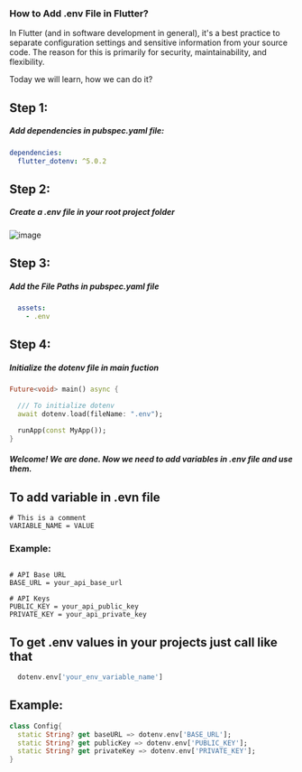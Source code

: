### How to Add .env File in Flutter?

<p>In Flutter (and in software development in general), it's a best practice to separate configuration settings and sensitive information from your source code. The reason for this is primarily for security, maintainability, and flexibility.</p>  
Today we will learn, how we can do it?


## Step 1:  

##### Add dependencies in pubspec.yaml file:

```yaml
dependencies:
  flutter_dotenv: ^5.0.2
```
  

## Step 2:  

##### Create a **.env** file in your root project folder

![image](https://github.com/rifathossain82/Rifat-s-Dairy/assets/88751768/c9f13b58-e2f5-4e2d-b016-b0091f383c52)  


## Step 3:

##### Add the File Paths in pubspec.yaml file


```yaml
  assets:
    - .env
```



## Step 4: 

##### Initialize the dotenv file in main fuction


```dart
Future<void> main() async {

  /// To initialize dotenv
  await dotenv.load(fileName: ".env");

  runApp(const MyApp());
}
```


####  
##### Welcome! We are done. Now we need to add variables in .env file and use them.


## To add variable in .evn file

```env
# This is a comment
VARIABLE_NAME = VALUE
```


### Example:

```env

# API Base URL
BASE_URL = your_api_base_url

# API Keys
PUBLIC_KEY = your_api_public_key
PRIVATE_KEY = your_api_private_key
```


## To get .env values in your projects just call like that

```dart
  dotenv.env['your_env_variable_name']
```

## Example:

```dart
class Config{
  static String? get baseURL => dotenv.env['BASE_URL'];
  static String? get publicKey => dotenv.env['PUBLIC_KEY'];
  static String? get privateKey => dotenv.env['PRIVATE_KEY'];
}
```

